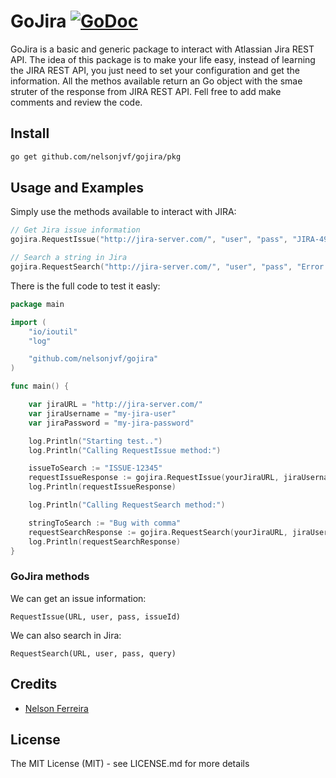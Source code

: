 # GoJira [![GoDoc](http://img.shields.io/badge/go-documentation-blue.svg?style=flat-square)](http://godoc.org/github.com/nelsonjvf/gojira/pkg)

GoJira is a basic and generic package to interact with Atlassian Jira REST API.
The idea of this package is to make your life easy, instead of learning the JIRA REST API, you just need to set your configuration and get the information.
All the methos available return an Go object with the smae struter of the response from JIRA REST API.
Fell free to add make comments and review the code.

## Install

```bash
go get github.com/nelsonjvf/gojira/pkg
```

## Usage and Examples

Simply use the methods available to interact with JIRA:

```go
// Get Jira issue information
gojira.RequestIssue("http://jira-server.com/", "user", "pass", "JIRA-4968")

// Search a string in Jira
gojira.RequestSearch("http://jira-server.com/", "user", "pass", "Error on workspace")
```

There is the full code to test it easly:

```go
package main

import (
	"io/ioutil"
	"log"

	"github.com/nelsonjvf/gojira"
)

func main() {

	var jiraURL = "http://jira-server.com/"
	var jiraUsername = "my-jira-user"
	var jiraPassword = "my-jira-password"

	log.Println("Starting test..")
	log.Println("Calling RequestIssue method:")

	issueToSearch := "ISSUE-12345"
	requestIssueResponse := gojira.RequestIssue(yourJiraURL, jiraUsername, jiraPassword, issueToSearch)
	log.Println(requestIssueResponse)

	log.Println("Calling RequestSearch method:")

	stringToSearch := "Bug with comma"
	requestSearchResponse := gojira.RequestSearch(yourJiraURL, jiraUsername, jiraPassword, stringToSearch)
	log.Println(requestSearchResponse)
}
```

### GoJira methods

We can get an issue information:

```RequestIssue(URL, user, pass, issueId)```

We can also search in Jira:

```RequestSearch(URL, user, pass, query)```

## Credits

 * [Nelson Ferreira](https://github.com/nelsonjvf)

## License

The MIT License (MIT) - see LICENSE.md for more details
